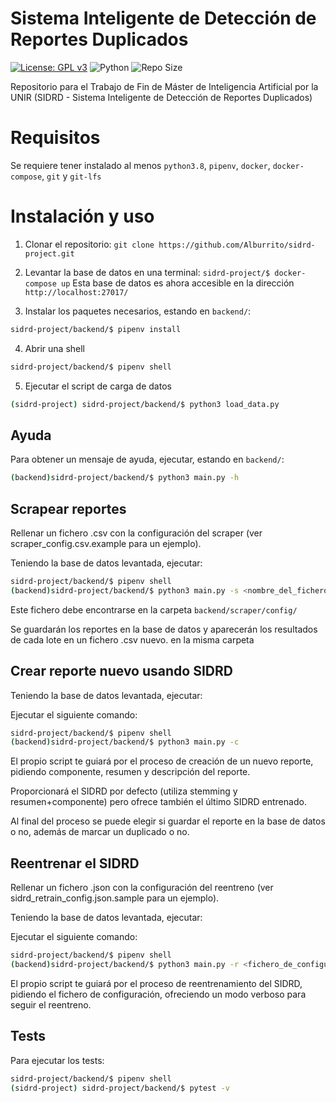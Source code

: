 # Sistema Inteligente de Detección de Reportes Duplicados

[![License: GPL v3](https://img.shields.io/badge/License-GPLv3-blue.svg)](https://www.gnu.org/licenses/gpl-3.0)
![Python](https://img.shields.io/badge/python-3.8-blue.svg)
![Repo Size](https://img.shields.io/github/repo-size/Alburrito/sidrd-project)


Repositorio para el Trabajo de Fin de Máster de Inteligencia Artificial por la UNIR (SIDRD - Sistema Inteligente de Detección de Reportes Duplicados)

# Requisitos
Se requiere tener instalado al menos `python3.8`, `pipenv`, `docker`, `docker-compose`, `git` y `git-lfs`

# Instalación y uso

1. Clonar el repositorio:
   ```git clone https://github.com/Alburrito/sidrd-project.git```
2. Levantar la base de datos en una terminal:
   ```sidrd-project/$ docker-compose up```
Esta base de datos es ahora accesible en la dirección `http://localhost:27017/`

3. Instalar los paquetes necesarios, estando en `backend/`:
```bash
sidrd-project/backend/$ pipenv install
```

4. Abrir una shell
```bash
sidrd-project/backend/$ pipenv shell
```

5. Ejecutar el script de carga de datos
```bash
(sidrd-project) sidrd-project/backend/$ python3 load_data.py
```

## Ayuda

Para obtener un mensaje de ayuda, ejecutar, estando en `backend/`:

   ```bash
   (backend)sidrd-project/backend/$ python3 main.py -h
   ```

## Scrapear reportes

Rellenar un fichero .csv con la configuración del scraper (ver scraper_config.csv.example para un ejemplo).

Teniendo la base de datos levantada, ejecutar:
   
   ```bash
   sidrd-project/backend/$ pipenv shell
   (backend)sidrd-project/backend/$ python3 main.py -s <nombre_del_fichero>
   ```
Este fichero debe encontrarse en la carpeta `backend/scraper/config/`

Se guardarán los reportes en la base de datos y aparecerán los resultados de cada lote en un fichero .csv nuevo. en la misma carpeta

## Crear reporte nuevo usando SIDRD

Teniendo la base de datos levantada, ejecutar:

Ejecutar el siguiente comando:
```bash
sidrd-project/backend/$ pipenv shell
(backend)sidrd-project/backend/$ python3 main.py -c
```

El propio script te guiará por el proceso de creación de un nuevo reporte, pidiendo componente, resumen y descripción del reporte.

Proporcionará el SIDRD por defecto (utiliza stemming y resumen+componente) pero ofrece también el último SIDRD entrenado.

Al final del proceso se puede elegir si guardar el reporte en la base de datos o no, además de marcar un duplicado o no.

## Reentrenar el SIDRD
Rellenar un fichero .json con la configuración del reentreno (ver sidrd_retrain_config.json.sample para un ejemplo).

Teniendo la base de datos levantada, ejecutar:

Ejecutar el siguiente comando:
```bash
sidrd-project/backend/$ pipenv shell
(backend)sidrd-project/backend/$ python3 main.py -r <fichero_de_configuración>
```

El propio script te guiará por el proceso de reentrenamiento del SIDRD, pidiendo el fichero de configuración, ofreciendo un modo verboso para seguir el reentreno.

## Tests

Para ejecutar los tests:

```bash
sidrd-project/backend/$ pipenv shell
(sidrd-project) sidrd-project/backend/$ pytest -v
```